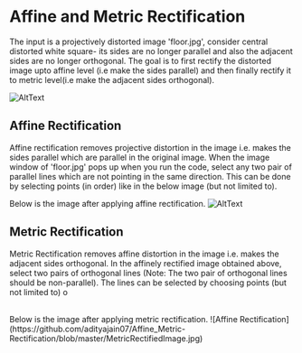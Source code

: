 # Affine and Metric Rectification
The input is a projectively distorted image 'floor.jpg', consider central distorted white square- its sides are no longer parallel and also the adjacent sides are no longer orthogonal. The goal is to first rectify the distorted image upto affine level (i.e make the sides parallel) and then finally rectify it to metric level(i.e make the adjacent sides orthogonal).

![AltText](https://github.com/adityajain07/Affine_Metric-Rectification/blob/master/floor.jpg)


## Affine Rectification
Affine rectification removes projective distortion in the image i.e. makes the sides parallel which are parallel in the original image. When the image window of 'floor.jpg' pops up when you run the code, select any two pair of parallel lines which are not pointing in the same direction. This can be done by selecting points (in order) like in the below image (but not limited to). 





Below is the image after applying affine rectification. 
![AltText](https://github.com/adityajain07/Affine_Metric-Rectification/blob/master/AffineRectifiedImage.jpg)


## Metric Rectification
Metric Rectification removes affine distortion in the image i.e. makes the adjacent sides orthogonal. In the affinely rectified image obtained above, select two pairs of orthogonal lines (Note: The two pair of orthogonal lines should be non-parallel). The lines can be selected by choosing  points (but not limited to) o







<br/>
Below is the image after applying metric rectification. 
![Affine Rectification](https://github.com/adityajain07/Affine_Metric-Rectification/blob/master/MetricRectifiedImage.jpg)
